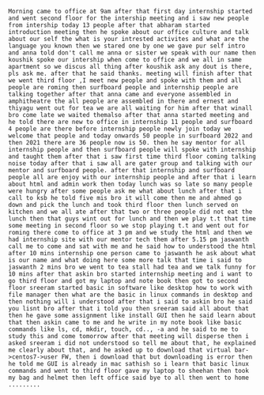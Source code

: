     Morning came to office at 9am after that first day internship started and went second floor for the intership meeting and i saw new people from intership today 13 people after that abharam started 
    introduction meeting then he spoke about our office culture and talk about our self the what is your intrested activites and what are the language you known then we stared one by one we gave pur self intro and anna told don't call me anna or sister we speak with our name then koushik spoke our intership when come to office and we all in same apartment so we discus all thing after koushik ask any dout is there, pls ask me. after that he said thanks. meeting will finish after that we went third floor ,I meet new people and spoke with them and all people are roming then surfboard people and internship people are talking together after that anna came and everyone assembled in amphitheatre the all people are assembled in there and ernest and thiyagu went out for tea we are all waiting for him after that winall bro come late we waited themalso after that anna started meeting and he told there are new to office in internship 11 people and surfboard 4 people are there before internship people newly join today we welcome that people and today onwards 50 people in surfboard 2022 and then 2021 there are 36 people now is 50. then he say mentor for all internship people and then surfboard people will spoke with internship and taught them after that i saw first time third floor coming talking noise today after that i saw all are gater group and talking with our mentor and surfboard people. after that internship and surfboard people all are enjoy with our internship people and after that i learn about html and admin work then today lunch was so late so many people were hungry after some people ask me what about lunch after that i call to ksb he told five mis bro it will come then me and ahmed go down and pick the lunch and took third floor then lunch served on kitchen and we all ate after that two or three people did not eat the lunch then that guys wint out for lunch and then we play t.t that time some meeting in second floor so we stop playing t.t and went out for roming there come to office at 3 pm and we study the html and then we had internship site with our mentor tech them after 5.15 pm jaswanth call me to come and sat with me and he said how to understood the html after 10 mins internship one person came to jaswanth he ask about what is our name and what doing here some more talk that time i said to jaswanth 2 mins bro we went to tea stall had tea and we talk funny for 10 mins after that askin bro started internship meeting and i want to go third floor and got my laptop and note book then got to second floor sreeram started basic in software like desktop how to work with file manager then what are the basic in linux commands in desktop and then nothing will i understood after that i said to askin bro he said you lisnt bro after that i told you then sreeram said all about that then he gave some assignment like install GUI then he said learn about that then askin came to me and he write in my note book like basic commands like ls, cd, mkdir, touch, cd.., -a and he said to me to study this and come tomorrow after that meeting will disperse then i asked sreeram i did not understood so tell me about that, he explained me clearly about that, and he asked up to download that virtual bar->centos7->user FW, then i download that but downloading is error then he told me GUI is already in mac sathish so i learn that basic linux commands and went to third floor gave my laptop to sheehan then took my bag and helmet then left office said bye to all then went to home .........     
